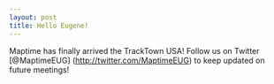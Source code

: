 ```yaml
---
layout: post
title: Hello Eugene!
---
```


Maptime has finally arrived the TrackTown USA! Follow us on Twitter [@MaptimeEUG] (http://twitter.com/MaptimeEUG) to keep updated on future meetings!
